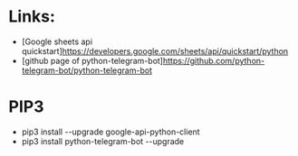 # Links: #

* [Google sheets api quickstart]https://developers.google.com/sheets/api/quickstart/python
* [github page of python-telegram-bot]https://github.com/python-telegram-bot/python-telegram-bot

# PIP3 #

* pip3 install --upgrade google-api-python-client
* pip3 install python-telegram-bot --upgrade